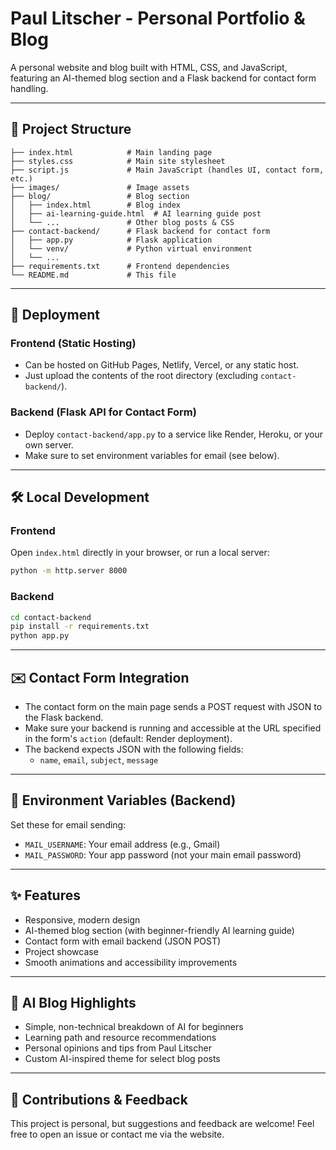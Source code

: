 # Paul Litscher - Personal Portfolio & Blog

A personal website and blog built with HTML, CSS, and JavaScript, featuring an AI-themed blog section and a Flask backend for contact form handling.

---

## 📁 Project Structure

```
├── index.html            # Main landing page
├── styles.css            # Main site stylesheet
├── script.js             # Main JavaScript (handles UI, contact form, etc.)
├── images/               # Image assets
├── blog/                 # Blog section
│   ├── index.html        # Blog index
│   ├── ai-learning-guide.html  # AI learning guide post
│   └── ...               # Other blog posts & CSS
├── contact-backend/      # Flask backend for contact form
│   ├── app.py            # Flask application
│   └── venv/             # Python virtual environment
│   └── ...
├── requirements.txt      # Frontend dependencies
└── README.md             # This file
```

---

## 🚀 Deployment

### Frontend (Static Hosting)
- Can be hosted on GitHub Pages, Netlify, Vercel, or any static host.
- Just upload the contents of the root directory (excluding `contact-backend/`).

### Backend (Flask API for Contact Form)
- Deploy `contact-backend/app.py` to a service like Render, Heroku, or your own server.
- Make sure to set environment variables for email (see below).

---

## 🛠️ Local Development

### Frontend
Open `index.html` directly in your browser, or run a local server:
```bash
python -m http.server 8000
```

### Backend
```bash
cd contact-backend
pip install -r requirements.txt
python app.py
```

---

## ✉️ Contact Form Integration
- The contact form on the main page sends a POST request with JSON to the Flask backend.
- Make sure your backend is running and accessible at the URL specified in the form's `action` (default: Render deployment).
- The backend expects JSON with the following fields:
  - `name`, `email`, `subject`, `message`

---

## 🔑 Environment Variables (Backend)
Set these for email sending:
- `MAIL_USERNAME`: Your email address (e.g., Gmail)
- `MAIL_PASSWORD`: Your app password (not your main email password)

---

## ✨ Features
- Responsive, modern design
- AI-themed blog section (with beginner-friendly AI learning guide)
- Contact form with email backend (JSON POST)
- Project showcase
- Smooth animations and accessibility improvements

---

## 🧠 AI Blog Highlights
- Simple, non-technical breakdown of AI for beginners
- Learning path and resource recommendations
- Personal opinions and tips from Paul Litscher
- Custom AI-inspired theme for select blog posts

---

## 📣 Contributions & Feedback
This project is personal, but suggestions and feedback are welcome! Feel free to open an issue or contact me via the website.
